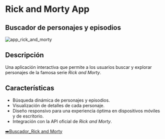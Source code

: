 # Rick and Morty App
## Buscador de personajes y episodios

![app_rick_and_morty](https://github.com/user-attachments/assets/cb1725ba-0290-4a7b-afb9-ea4dde576311)


## Descripción
Una aplicación interactiva que permite a los usuarios buscar y explorar personajes de la famosa serie *Rick and Morty*.

## Características
- Búsqueda dinámica de personajes y episodios.
- Visualización de detalles de cada personaje.
- Diseño responsivo para una experiencia óptima en dispositivos móviles y de escritorio.
- Integración con la API oficial de *Rick and Morty*.

[➡️Buscador_Rick and Morty](https://rebecasalas.github.io/rick-and-morty-app/)
